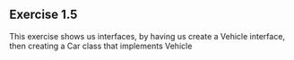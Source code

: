 ## Exercise 1.5

This exercise shows us interfaces, by having us create a Vehicle interface, then creating a Car class that implements Vehicle